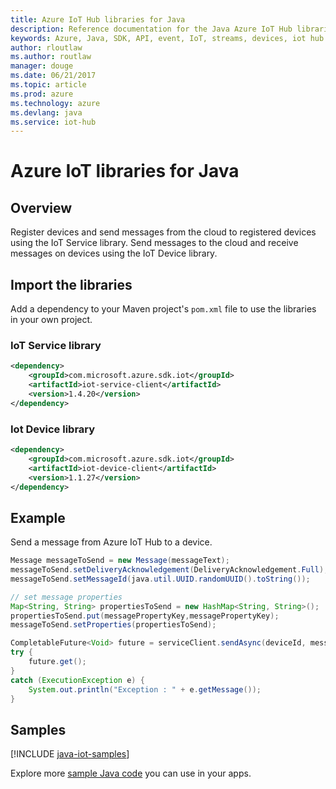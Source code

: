 ```yaml
---
title: Azure IoT Hub libraries for Java
description: Reference documentation for the Java Azure IoT Hub libraries 
keywords: Azure, Java, SDK, API, event, IoT, streams, devices, iot hub
author: rloutlaw
ms.author: routlaw
manager: douge
ms.date: 06/21/2017
ms.topic: article
ms.prod: azure
ms.technology: azure
ms.devlang: java
ms.service: iot-hub
---
```


# Azure IoT libraries for Java

## Overview

Register devices and send messages from the cloud to registered devices using the IoT Service library. Send messages to the cloud and receive messages on devices using the IoT Device library.

## Import the libraries

Add a dependency to your Maven project's `pom.xml` file to use the libraries in your own project.

### IoT Service library

```XML
<dependency>
    <groupId>com.microsoft.azure.sdk.iot</groupId>
    <artifactId>iot-service-client</artifactId>
    <version>1.4.20</version>
</dependency>
```   

### Iot Device library

```XML
<dependency>
    <groupId>com.microsoft.azure.sdk.iot</groupId>
    <artifactId>iot-device-client</artifactId>
    <version>1.1.27</version>
</dependency>
```

## Example

Send a message from Azure IoT Hub to a device.

```java
Message messageToSend = new Message(messageText);
messageToSend.setDeliveryAcknowledgement(DeliveryAcknowledgement.Full);
messageToSend.setMessageId(java.util.UUID.randomUUID().toString());

// set message properties
Map<String, String> propertiesToSend = new HashMap<String, String>();
propertiesToSend.put(messagePropertyKey,messagePropertyKey);
messageToSend.setProperties(propertiesToSend);

CompletableFuture<Void> future = serviceClient.sendAsync(deviceId, messageToSend);
try {
    future.get();
}
catch (ExecutionException e) {
    System.out.println("Exception : " + e.getMessage());
}
```

## Samples

[!INCLUDE [java-iot-samples](../docs-ref-conceptual/includes/iot.md)]


Explore more [sample Java code](https://azure.microsoft.com/resources/samples/?platform=java) you can use in your apps.

